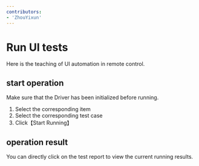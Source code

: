 ```yaml
---
contributors:
- 'ZhouYixun'
---
```


# Run UI tests

Here is the teaching of UI automation in remote control.

## start operation

Make sure that the Driver has been initialized before running.
1. Select the corresponding item
2. Select the corresponding test case
3. Click【Start Running】

## operation result

You can directly click on the test report to view the current running results.
